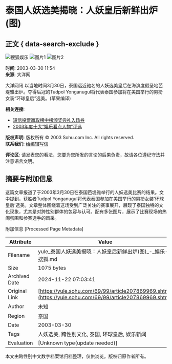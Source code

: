 # 泰国人妖选美揭晓：人妖皇后新鲜出炉(图)

## 正文 { data-search-exclude }


![搜狐娱乐](https://photo.sohu.com/85/00/s_Img207870085.jpg)
![图片1](https://photo.sohu.com/88/00/s_Img207870088.jpg)
![图片2](https://photo.sohu.com/90/00/s_Img207870090.jpg)

**时间**: 2003-03-30 11:54  
**来源**: 大洋网

大洋网讯 以当地时间3月30日，泰国远近驰名的人妖选美皇后在海滨度假圣地芭堤雅出炉。夺得后冠的Tudpol Yonganugul将代表泰国参加将在美国举行的男扮女装“环球皇后”选美。(苹果编译)

**相关连接**:
- [短信投票赢取榜中榜颁奖典礼入场券](https://sms.sohu.com/channelv/logon.php?retURL=%2Fchannelv%2Fvotelist.php%3F)
- [2003年度十大“娱乐看点人物”评选](https://news.sohu.com/1/1103/93/subject216299342.shtml)

**版权声明**: 版权所有 © 2003 Sohu.com Inc. All rights reserved.  
**联系我们**: [给编辑写信](mailto:ent@sohu-inc.com)

**评论区**: 
请发表您的看法，您要为您所发的言论的后果负责，故请各位遵纪守法并注意语言文明。

## 摘要与附加信息

<!-- tcd_abstract -->
这篇文章报道了于2003年3月30日在泰国芭堤雅举行的人妖选美比赛的结果。文中提到，获胜者Tudpol Yonganugul将代表泰国参加在美国举行的男扮女装‘环球皇后’选美。文章整体围绕着这场受到广泛关注的赛事展开，展现了泰国独特的文化现象，尤其是对跨性别群体的包容与认可。配有多张图片，展示了比赛现场的热闹氛围和参赛选手的风采。
<!-- tcd_abstract_end -->

附加信息 [Processed Page Metadata]

| Attribute       | Value                                  |
|-----------------|----------------------------------------|
| Filename        | yule_泰国人妖选美揭晓：人妖皇后新鲜出炉(图)_-_娱乐-_搜狐.md                             |
| Size            | 1075 bytes                           |
| Archived Date   | 2024-11-22 07:03:41                             |
| Original Link   | [https://yule.sohu.com/69/99/article207869969.shtml](https://yule.sohu.com/69/99/article207869969.shtml)                       |
| Author          | 未知                               |
| Region          | 泰国                               |
| Date            | 2003-03-30                                 |
| Tags            | 人妖选美, 跨性别文化, 泰国, 环球皇后, 娱乐新闻                                 |
| Evaluation            | [Unknown type(update needed)]                                 |
<!-- tcd_table_end -->

本文由跨性别中文数字档案馆归档整理，仅供浏览。版权归原作者所有。
